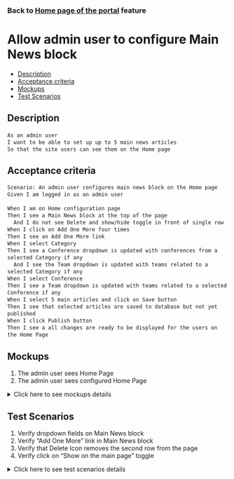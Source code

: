 ### Back to [Home page of the portal](/../../) feature

# Allow admin user to configure Main News block

- [Description](#description)
- [Acceptance criteria](#acceptance-criteria)
- [Mockups](#mockups)
- [Test Scenarios](#test-scenarios)

## Description

    As an admin user
    I want to be able to set up up to 5 main news articles
    So that the site users can see them on the Home page

## Acceptance criteria

    Scenario: An admin user configures main news block on the Home page
    Given I am logged in as an admin user

    When I am on Home configuration page
    Then I see a Main News block at the top of the page
      And I do not see Delete and show/hide toggle in front of single row
    When I click on Add One More four times
    Then I see an Add One More link
    When I select Category
    Then I see a Conference dropdown is updated with conferences from a selected Category if any
      And I see the Team dropdown is updated with teams related to a selected Category if any
    When I select Conference
    Then I see a Team dropdown is updated with teams related to a selected Conference if any 
    When I select 5 main articles and click on Save button
    Then I see that selected articles are saved to database but not yet published
    When I click Publish button
    Then I see a all changes are ready to be displayed for the users on the Home Page

## Mockups

1. The admin user sees Home Page 
2. The admin user sees configured Home Page

<details>
  <summary>Click here to see mockups details</summary>

**1. The admin user sees Home Page:**

![Home Page](/products/sport_news_portal/web_application_features/home_page/images/home_page_admin_side_empty.png)

**2. The admin user sees configured Home Page:**

![Home Page](/products/sport_news_portal/web_application_features/home_page/images/home_page_admin_side.png)

</details>

## Test Scenarios

1. Verify dropdown fields on Main News block
2. Verify “Add One More” link in Main News block
3. Verify that Delete Icon removes the second row from the page
4. Verify click on “Show on the main page” toggle

<details>
  <summary>Click here to see test scenarios details</summary>

### **#1. Verify dropdown fields on Main News block**

|#|Steps|Expected Result
------|-------|----------
|1|Go to the sport news site|
|2|Log in your admin account|User is navigating to Home page
|3|Observe dropdown fields in Main News block|The Main News block contains next dropdown fields:<br> - Category - contains a list of all sport categories<br> - Conference - contains a list of all conferences<br> - Team - contains a list of all teams<br> - Article - contains a list of all articles

### **#2. Verify “Add One More” link in Main News block**

|#|Steps|Expected Result
------|-------|----------
|1|Go to the sport news site|
|2|Log in your admin account|
|3|Examine dropdown fields in Main News block|
|4|Click on “Add One More”|Then the system displays one more row with the same dropdown fields and Delete icon in front of the second row

### **#3. Verify that Delete Icon removes the second row from the page**

|#|Steps|Expected Result
------|-------|----------
|1|Go to the sport news site|
|2|Log in your admin account|
|3|Observe dropdown fields in Main News block|
|4|Click on “Add One More”|Then the system displays one more row with the same dropdown fields and Delete icon in front of the second row
|5|Click on Delete icon|The system removes the second row from the page

### **#4. Verify click on “Show on the main page” toggle**

|#|Steps|Expected Result
------|-------|----------
|1|Go to the sport news site|
|2|Log in your admin account|
|3|Click on “Show on the main page” toggle is displayed at the bottom of Main News block|The toggle is changed to “Hide on the main page” toggle and the breaking news articles from main news block are not shown

</details>

